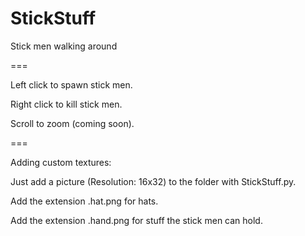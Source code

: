 StickStuff
==========

Stick men walking around

===

Left click to spawn stick men.

Right click to kill stick men.

Scroll to zoom  (coming soon).

===

Adding custom textures:

Just add a picture (Resolution: 16x32) to the folder with StickStuff.py. 

Add the extension .hat.png for hats.

Add the extension .hand.png for stuff the stick men can hold.
